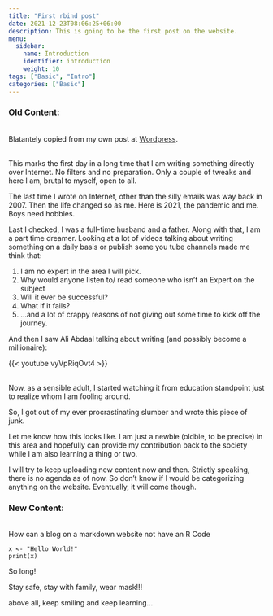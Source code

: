 ```yaml
---
title: "First rbind post"
date: 2021-12-23T08:06:25+06:00
description: This is going to be the first post on the website.
menu:
  sidebar:
    name: Introduction
    identifier: introduction
    weight: 10
tags: ["Basic", "Intro"]
categories: ["Basic"]
---
```

 <!--date: 2021-12-23T08:06:25+05:30 

Greeting! This is an introduction post. This post tests the followings:

-   Hero image is in the same directory as the post.
-   This post should be at top of the sidebar.
-   Post author should be the same as specified in `author.yaml` file.
 -->

### Old Content:

</br><span class="comment">Blatantely copied from my own post at <a href="https://sumitsatsangi.wordpress.com/2021/05/05/first-post/">Wordpress</a>.<span class="comment"></span></p>
 </p></br>
<span class="firstcharacter">T</span>his marks the first day in a long time that I am writing something directly over Internet. No filters and no preparation. Only a couple of tweaks and here I am, brutal to myself, open to all. 
</p>
The last time I wrote on Internet, other than the silly emails was way back in 2007. Then the life changed so as me. Here is 2021, the pandemic and me. Boys need hobbies.</p>
Last I checked, I was a full-time husband and a father. Along with that, I am a part time dreamer. Looking at a lot of videos talking about writing something on a daily basis or publish some you tube channels made me think that:

1. I am no expert in the area I will pick.
2. Why would anyone listen to/ read someone who isn’t an Expert on the subject
3. Will it ever be successful?
4. What if it fails?
5. …and a lot of crappy reasons of not giving out some time to kick off the journey.

And then I saw Ali Abdaal talking about writing (and possibly become a millionaire):

{{< youtube vyVpRiqOvt4 >}}

</br>
Now, as a sensible adult, I started watching it from education standpoint just to realize whom I am fooling around.

So, I got out of my ever procrastinating slumber and wrote this piece of junk.

Let me know how this looks like. I am just a newbie (oldbie, to be precise) in this area and hopefully can provide my contribution back to the society while I am also learning a thing or two.

I will try to keep uploading new content now and then. Strictly speaking, there is no agenda as of now. So don’t know if I would be categorizing anything on the website. Eventually, it will come though.


### New Content:
</br>
How can a blog on a markdown website not have an R Code

```{bash}
x <- "Hello World!"
print(x)
```

So long!

Stay safe, stay with family, wear mask!!!

above all, keep smiling and keep learning…